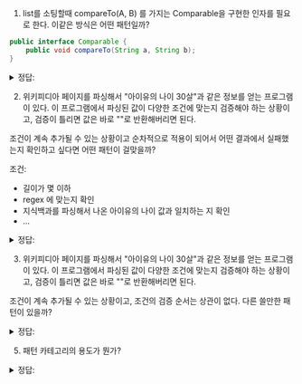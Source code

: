 1. list를 소팅할때 compareTo(A, B) 를 가지는 Comparable을 구현한 인자를 필요로 한다. 이같은 방식은 어떤 패턴일까?

```java
public interface Comparable {
    public void compareTo(String a, String b);
}
```

<details>
<summary> 정답: </summary>
템플릿 메서드 패턴, 최상단 함수에서 서브클래스가 그 행위를 결정하게 한다. <br/>

</details>


2. 위키피디아 페이지를 파싱해서 "아이유의 나이 30살"과 같은 정보를 얻는 프로그램이 있다. 이 프로그램에서 파싱된 값이 다양한 조건에 맞는지 검증해야 하는 상황이고, 검증이 틀리면 값은 바로 ""로 반환해버리면 된다.
 
조건이 계속 추가될 수 있는 상황이고 순차적으로 적용이 되어서 어떤 결과에서 실패했는지 확인하고 싶다면 어떤 패턴이 걸맞을까?

조건:
- 길이가 몇 이하
- regex 에 맞는지 확인
- 지식백과를 파싱해서 나온 아이유의 나이 값과 일치하는 지 확인
- ...

<details>
<summary> 정답: </summary>
상태패턴: if문이 엄청 여러개 나올텐데 각각을 하나의 상태로 하고, 차례대로 검증을 수행하면 된다. (한 상태에서 다음 상태로 넘긴다. ex. nullState -> lengthConstraintPassState -> regexConstraintPassState ... <br/>
</details>

3. 위키피디아 페이지를 파싱해서 "아이유의 나이 30살"과 같은 정보를 얻는 프로그램이 있다. 이 프로그램에서 파싱된 값이 다양한 조건에 맞는지 검증해야 하는 상황이고, 검증이 틀리면 값은 바로 ""로 반환해버리면 된다.

조건이 계속 추가될 수 있는 상황이고, 조건의 검증 순서는 상관이 없다. 다른 쓸만한 패턴이 있을까? 

<details>
<summary> 정답: </summary>
데코레이터 패턴도 괜찮겠다. value를 가진 객체를 감싸는 validator을 계속 감싸서 결과값만 얻으면 된다.  <br/>

4. 만약 데코레이터 패턴으로 열심히 다 바꿔서 만들었는데 검증이 어디서 실패하는지 동적으로 확인할 수 있으면 좋겠다고 한다. 어떤 방식으로 해결할까? 

```java
public class WikipediaParseResult extends ParseResult{
    public String parsedValue; // "아이유 나이 30살" 따위가 들어있다. 
}
```

```java
public class LengthValidityConditionChecker extends ConditionDecorator{ // ConditionDecorator는 ParseResult를 extends
    public String parsedValue; // "아이유 나이 30살" 따위가 들어있다. 
    public LengthValidityConditionChecker(String parsedValue){
        this.parsedValue = parsedValue;
    }
    public getResult(){
        if (parsedValue.length() < 10) {
            return ""; // 통과못함
        }
        return parsedValue;
    }
}
```

<details>
<summary> 정답: </summary>
1. 로깅용 싱글톤 객체를 사용해서 남긴다. (hash map 형태로 해도 되고) <br/>
2. parsedValue 만 데코레이터 사이를 떠도는게 아니라, `String failureReason` 같은 변수를 같이 가지는 객체 하나를 생성해서 같이 데코레이터에 품을 수 있게 한다. <br>
</details>


</details>


5. 패턴 카테고리의 용도가 뭔가?

<details>
<summary> 정답: </summary>
1.언제, 어떤 경우에 패턴 사용하는지 알기 <br>
2 도입했을 때 장단점 알기 <br>
3. 패턴 도입시의 클래스 다이어그램. <br>

</details>


